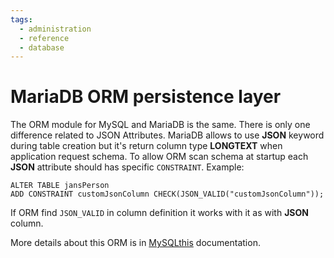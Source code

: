 ```yaml
---
tags:
  - administration
  - reference
  - database
---
```


# MariaDB ORM persistence layer

The ORM module for MySQL and MariaDB is the same. There is only one difference related to JSON Attributes.
MariaDB allows to use **JSON** keyword during table creation but it's return column type **LONGTEXT** when application request schema. To allow ORM scan schema at startup each **JSON** attribute should has specific `CONSTRAINT`. Example:

```
ALTER TABLE jansPerson
ADD CONSTRAINT customJsonColumn CHECK(JSON_VALID("customJsonColumn"));
```

If ORM find `JSON_VALID` in column definition it works with it as with **JSON** column.

More details about this ORM is in [MySQLthis](.//mysql-config.md) documentation.

